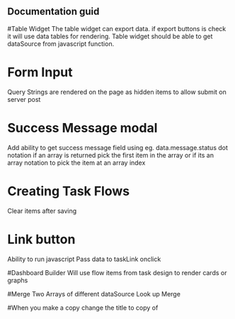## Documentation guid 
 
#Table Widget
  The table widget can export data. if export buttons is check it will use data tables for rendering. Table widget should be able to get dataSource from javascript function.

# Form Input
 Query Strings are rendered on the page as hidden items to allow submit on server post

# Success Message modal
 Add ability to get success message field using eg. data.message.status dot notation if an array is returned pick the first item in the array 
or if its an array notation to pick the item at an array index

# Creating Task Flows 
Clear items after saving

# Link button
Ability to run javascript
Pass data to taskLink onclick

#Dashboard Builder
 Will use flow items from task design to render cards or graphs
 
#Merge Two Arrays of different dataSource
 Look up Merge
 
#When you make a copy change the title to copy of 